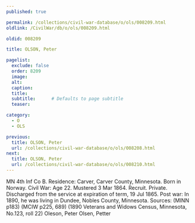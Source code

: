 ```yaml
---
published: true

permalink: /collections/civil-war-database/o/ols/008209.html
oldlink: /CivilWar/db/o/ols/008209.html

oldid: 008209

title: OLSON, Peter

pagelist:
  exclude: false
  order: 8209
  image: 
  alt:
  caption:
  title:
  subtitle:      # Defaults to page subtitle
  teaser:

category: 
  - O 
  - OLS

previous:
  title: OLSON, Peter
  url: /collections/civil-war-database/o/ols/008208.html  
next:
  title: OLSON, Peter
  url: /collections/civil-war-database/o/ols/008210.html   
---
```

MN 4th Inf Co B. Residence: Carver, Carver County, Minnesota. Born in Norway. Civil War: Age 22. Mustered 3 Mar 1864. Recruit. Private. Discharged from the service at expiration of term, 19 Jul 1865. Post war: In 1890, he was living in Dundee, Nobles County, Minnesota. Sources: (MINN p183) (MCIW p225, 689) (1890 Veterans and Widows Census, Minnesota, No.123, roll 22) &#147;Oleson, Peter&#148; &#147;Olsen, Petter&#148;
